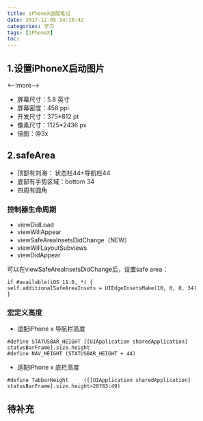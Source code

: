 ```yaml
---
title: iPhoneX适配笔记
date: 2017-12-05 14:10:42
categories: 学习
tags: [iPhoneX]
toc:
---
```


## 1.设置iPhoneX启动图片
<--!more-->
* 屏幕尺寸：5.8 英寸
* 屏幕密度：458 ppi
* 开发尺寸：375*812 pt
* 像素尺寸：1125*2436 px
* 倍图：@3x

## 2.safeArea
* 顶部有刘海： 状态栏44+导航栏44
* 底部有手势区域：bottom 34
* 四周有圆角

### 控制器生命周期
* viewDidLoad
* viewWillAppear
* viewSafeAreaInsetsDidChange（NEW）
* viewWillLayoutSubviews
* viewDidAppear

可以在viewSafeAreaInsetsDidChange后，设置safe area：
```
if #available(iOS 11.0, *) {
self.additionalSafeAreaInsets = UIEdgeInsetsMake(10, 0, 0, 34)
}
```

### 宏定义高度
* 适配iPhone x 导航栏高度
```
#define STATUSBAR_HEIGHT [[UIApplication sharedApplication] statusBarFrame].size.height
#define NAV_HEIGHT (STATUSBAR_HEIGHT + 44)
```

* 适配iPhone x 底栏高度
```
#define TabbarHeight     ([[UIApplication sharedApplication] statusBarFrame].size.height>20?83:49)
```

## 待补充


